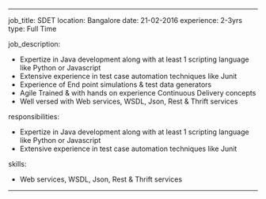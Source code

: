 ---


job_title: SDET 
location: Bangalore
date: 21-02-2016
experience: 2-3yrs
type: Full Time

job_description:  
 - Expertize in Java development along with at least 1 scripting language like Python or Javascript
 - Extensive experience in test case automation techniques like Junit 
 - Experience of End point simulations & test data generators
 - Agile Trained & with hands on experience Continuous Delivery concepts
 - Well versed with Web services, WSDL, Json, Rest & Thrift services
 

responsibilities: 
 - Expertize in Java development along with at least 1 scripting language like Python or Javascript
 - Extensive experience in test case automation techniques like Junit 
 
skills: 
 - Web services, WSDL, Json, Rest & Thrift services


---